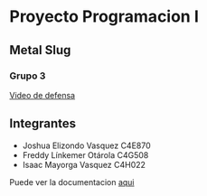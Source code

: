 # Proyecto Programacion I
## Metal Slug
### Grupo 3

[Video de defensa](https://1drv.ms/f/s!AmpTIsf91jkDktZ0RLmIfmK427NZkg?e=Gd72Ng)

## Integrantes
- Joshua Elizondo Vasquez C4E870
- Freddy Línkemer Otárola C4G508
- Isaac Mayorga Vasquez C4H022

Puede ver la documentacion [aqui](/doc/index.html)